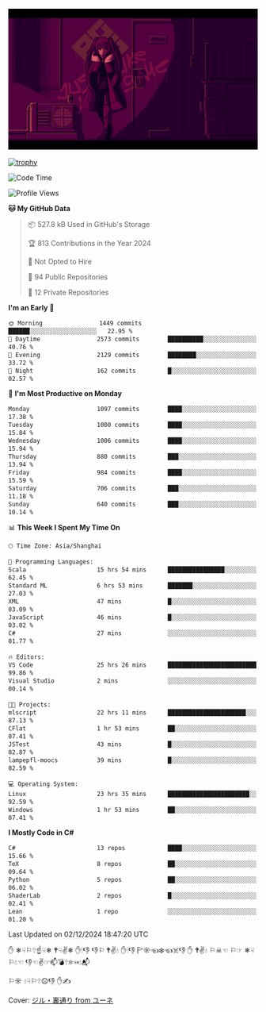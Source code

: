 ![](imgs/main.png)

[![trophy](https://github-profile-trophy.vercel.app/?username=NeilKleistGao&theme=dracula)](https://github.com/ryo-ma/github-profile-trophy)

<!--START_SECTION:waka-->
![Code Time](http://img.shields.io/badge/Code%20Time-1%2C475%20hrs%2011%20mins-blue)

![Profile Views](http://img.shields.io/badge/Profile%20Views-0-blue)

**🐱 My GitHub Data** 

> 📦 527.8 kB Used in GitHub's Storage 
 > 
> 🏆 813 Contributions in the Year 2024
 > 
> 🚫 Not Opted to Hire
 > 
> 📜 94 Public Repositories 
 > 
> 🔑 12 Private Repositories 
 > 
**I'm an Early 🐤** 

```text
🌞 Morning                1449 commits        ██████░░░░░░░░░░░░░░░░░░░   22.95 % 
🌆 Daytime                2573 commits        ██████████░░░░░░░░░░░░░░░   40.76 % 
🌃 Evening                2129 commits        ████████░░░░░░░░░░░░░░░░░   33.72 % 
🌙 Night                  162 commits         █░░░░░░░░░░░░░░░░░░░░░░░░   02.57 % 
```
📅 **I'm Most Productive on Monday** 

```text
Monday                   1097 commits        ████░░░░░░░░░░░░░░░░░░░░░   17.38 % 
Tuesday                  1000 commits        ████░░░░░░░░░░░░░░░░░░░░░   15.84 % 
Wednesday                1006 commits        ████░░░░░░░░░░░░░░░░░░░░░   15.94 % 
Thursday                 880 commits         ███░░░░░░░░░░░░░░░░░░░░░░   13.94 % 
Friday                   984 commits         ████░░░░░░░░░░░░░░░░░░░░░   15.59 % 
Saturday                 706 commits         ███░░░░░░░░░░░░░░░░░░░░░░   11.18 % 
Sunday                   640 commits         ███░░░░░░░░░░░░░░░░░░░░░░   10.14 % 
```


📊 **This Week I Spent My Time On** 

```text
🕑︎ Time Zone: Asia/Shanghai

💬 Programming Languages: 
Scala                    15 hrs 54 mins      ████████████████░░░░░░░░░   62.45 % 
Standard ML              6 hrs 53 mins       ███████░░░░░░░░░░░░░░░░░░   27.03 % 
XML                      47 mins             █░░░░░░░░░░░░░░░░░░░░░░░░   03.09 % 
JavaScript               46 mins             █░░░░░░░░░░░░░░░░░░░░░░░░   03.02 % 
C#                       27 mins             ░░░░░░░░░░░░░░░░░░░░░░░░░   01.77 % 

🔥 Editors: 
VS Code                  25 hrs 26 mins      █████████████████████████   99.86 % 
Visual Studio            2 mins              ░░░░░░░░░░░░░░░░░░░░░░░░░   00.14 % 

🐱‍💻 Projects: 
mlscript                 22 hrs 11 mins      ██████████████████████░░░   87.13 % 
CFlat                    1 hr 53 mins        ██░░░░░░░░░░░░░░░░░░░░░░░   07.41 % 
JSTest                   43 mins             █░░░░░░░░░░░░░░░░░░░░░░░░   02.87 % 
lampepfl-moocs           39 mins             █░░░░░░░░░░░░░░░░░░░░░░░░   02.59 % 

💻 Operating System: 
Linux                    23 hrs 35 mins      ███████████████████████░░   92.59 % 
Windows                  1 hr 53 mins        ██░░░░░░░░░░░░░░░░░░░░░░░   07.41 % 
```

**I Mostly Code in C#** 

```text
C#                       13 repos            ████░░░░░░░░░░░░░░░░░░░░░   15.66 % 
TeX                      8 repos             ██░░░░░░░░░░░░░░░░░░░░░░░   09.64 % 
Python                   5 repos             ██░░░░░░░░░░░░░░░░░░░░░░░   06.02 % 
ShaderLab                2 repos             █░░░░░░░░░░░░░░░░░░░░░░░░   02.41 % 
Lean                     1 repo              ░░░░░░░░░░░░░░░░░░░░░░░░░   01.20 % 
```




 Last Updated on 02/12/2024 18:47:20 UTC
<!--END_SECTION:waka-->

✋ ❄☟⚐🕆☝☟❄ 🕈☟✌❄ ✋🕯👎 👎⚐ 🕈✌💧 ✋🕯👎 🏱☼☜❄☜☠👎 ✋ 🕈✌💧 ⚐☠☜ ⚐☞ ❄☟⚐💧☜ 👎☜✌☞📫💣🕆❄☜💧📬

⚐☼ 💧☟⚐🕆☹👎 ✋✍

Cover: [ジル・裏通り from ユーネ](https://www.pixiv.net/artworks/62127066)
